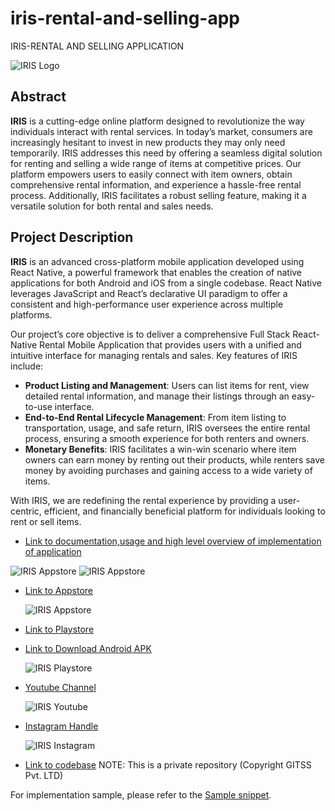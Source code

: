 # iris-rental-and-selling-app
IRIS-RENTAL AND SELLING APPLICATION

![IRIS Logo](iris-logo.png)

## Abstract

**IRIS** is a cutting-edge online platform designed to revolutionize the way individuals interact with rental services. In today’s market, consumers are increasingly hesitant to invest in new products they may only need temporarily. IRIS addresses this need by offering a seamless digital solution for renting and selling a wide range of items at competitive prices. Our platform empowers users to easily connect with item owners, obtain comprehensive rental information, and experience a hassle-free rental process. Additionally, IRIS facilitates a robust selling feature, making it a versatile solution for both rental and sales needs.

## Project Description

**IRIS** is an advanced cross-platform mobile application developed using React Native, a powerful framework that enables the creation of native applications for both Android and iOS from a single codebase. React Native leverages JavaScript and React’s declarative UI paradigm to offer a consistent and high-performance user experience across multiple platforms.

Our project’s core objective is to deliver a comprehensive Full Stack React-Native Rental Mobile Application that provides users with a unified and intuitive interface for managing rentals and sales. Key features of IRIS include:

- **Product Listing and Management**: Users can list items for rent, view detailed rental information, and manage their listings through an easy-to-use interface.
- **End-to-End Rental Lifecycle Management**: From item listing to transportation, usage, and safe return, IRIS oversees the entire rental process, ensuring a smooth experience for both renters and owners.
- **Monetary Benefits**: IRIS facilitates a win-win scenario where item owners can earn money by renting out their products, while renters save money by avoiding purchases and gaining access to a wide variety of items.

With IRIS, we are redefining the rental experience by providing a user-centric, efficient, and financially beneficial platform for individuals looking to rent or sell items.



- [Link to documentation,usage and high level overview of implementation of application](https://docs.google.com/presentation/d/1iarKGYNGbCdwuBkBzp2qBsb-atlJVlDTnfl998O4iXU/edit?usp=sharing)

![IRIS Appstore](iris-add-item-flow.png)
![IRIS Appstore](add-item-flow-2.png)


- [Link to Appstore](https://apps.apple.com/in/app/iris-rental-and-selling/id1664124763)


  ![IRIS Appstore](iris-app-store-preview.png)


  
- [Link to Playstore](https://play.google.com/store/apps/details?id=com.irisrs)
  
- [Link to Download Android APK](https://drive.google.com/file/d/1qodylk54OYXDsTs3pyhFGytFeEWltQrU/view?usp=drivesdk)
  
  ![IRIS Playstore](iris-listing-on-playstore.png)

  
- [Youtube Channel](https://www.youtube.com/@IRISRentalAndSelling)

  
  ![IRIS Youtube](iris-youtube-channel.png)

  
- [Instagram Handle](https://www.instagram.com/irisapp.india/?igsh=MzRlODBiNWFlZA%3D%3D)

  
  ![IRIS Instagram](iris-instagram-handle.png)

  
- [Link to codebase](https://github.com/iris-gk/iris) NOTE: This is a private repository (Copyright GITSS Pvt. LTD)



For implementation sample, please refer to the [Sample snippet](Sample%20Git_Full%20Stack%20Mobile%20Application%20IRIS%20sample%20for%20University.pdf).
